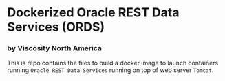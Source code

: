 # Dockerized Oracle REST Data Services (ORDS)
### by Viscosity North America

This is repo contains the files to build a docker image to launch containers running `Oracle REST Data Services` running on top of web server `Tomcat`.
